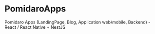 # PomidaroApps
Pomidaro Apps (LandingPage, Blog, Application web/mobile, Backend) - React / React Native + NestJS
